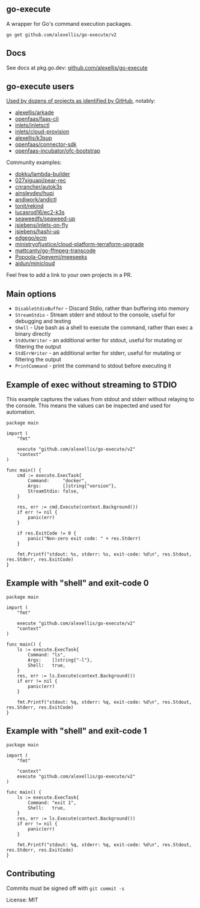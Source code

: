 ## go-execute

A wrapper for Go's command execution packages.

`go get github.com/alexellis/go-execute/v2`

## Docs

See docs at pkg.go.dev: [github.com/alexellis/go-execute](https://pkg.go.dev/github.com/alexellis/go-execute)

## go-execute users

[Used by dozens of projects as identified by GitHub](https://github.com/alexellis/go-execute/network/dependents), notably:

* [alexellis/arkade](https://github.com/alexellis/arkade)
* [openfaas/faas-cli](https://github.com/openfaas/faas-cli)
* [inlets/inletsctl](https://github.com/inlets/inletsctl)
* [inlets/cloud-provision](https://github.com/inlets/cloud-provision)
* [alexellis/k3sup](https://github.com/alexellis/k3sup)
* [openfaas/connector-sdk](https://github.com/openfaas/connector-sdk)
* [openfaas-incubator/ofc-bootstrap](https://github.com/openfaas-incubator/ofc-bootstrap)

Community examples:

* [dokku/lambda-builder](https://github.com/dokku/lambda-builder)
* [027xiguapi/pear-rec](https://github.com/027xiguapi/pear-rec)
* [cnrancher/autok3s](https://github.com/cnrancher/autok3s)
* [ainsleydev/hupi](https://github.com/ainsleydev/hupi)
* [andiwork/andictl](https://github.com/andiwork/andictl)
* [tonit/rekind](https://github.com/tonit/rekind)
* [lucasrod16/ec2-k3s](https://github.com/lucasrod16/ec2-k3s)
* [seaweedfs/seaweed-up](https://github.com/seaweedfs/seaweed-up)
* [jsiebens/inlets-on-fly](https://github.com/jsiebens/inlets-on-fly)
* [jsiebens/hashi-up](https://github.com/jsiebens/hashi-up)
* [edgego/ecm](https://github.com/edgego/ecm)
* [ministryofjustice/cloud-platform-terraform-upgrade](https://github.com/ministryofjustice/cloud-platform-terraform-upgrade)
* [mattcanty/go-ffmpeg-transcode](https://github.com/mattcanty/go-ffmpeg-transcode)
* [Popoola-Opeyemi/meeseeks](https://github.com/Popoola-Opeyemi/meeseeks)
* [aidun/minicloud](https://github.com/aidun/minicloud)

Feel free to add a link to your own projects in a PR.

## Main options

* `DisableStdioBuffer` - Discard Stdio, rather than buffering into memory
* `StreamStdio` - Stream stderr and stdout to the console, useful for debugging and testing
* `Shell` - Use bash as a shell to execute the command, rather than exec a binary directly
* `StdOutWriter` - an additional writer for stdout, useful for mutating or filtering the output
* `StdErrWriter` - an additional writer for stderr, useful for mutating or filtering the output
* `PrintCommand` - print the command to stdout before executing it

## Example of exec without streaming to STDIO

This example captures the values from stdout and stderr without relaying to the console. This means the values can be inspected and used for automation.

```golang
package main

import (
	"fmt"

	execute "github.com/alexellis/go-execute/v2"
	"context"
)

func main() {
	cmd := execute.ExecTask{
		Command:     "docker",
		Args:        []string{"version"},
		StreamStdio: false,
	}

	res, err := cmd.Execute(context.Background())
	if err != nil {
		panic(err)
	}

	if res.ExitCode != 0 {
		panic("Non-zero exit code: " + res.Stderr)
	}

	fmt.Printf("stdout: %s, stderr: %s, exit-code: %d\n", res.Stdout, res.Stderr, res.ExitCode)
}
```

## Example with "shell" and exit-code 0

```golang
package main

import (
	"fmt"

	execute "github.com/alexellis/go-execute/v2"
	"context"
)

func main() {
	ls := execute.ExecTask{
		Command: "ls",
		Args:    []string{"-l"},
		Shell:   true,
	}
	res, err := ls.Execute(context.Background())
	if err != nil {
		panic(err)
	}

	fmt.Printf("stdout: %q, stderr: %q, exit-code: %d\n", res.Stdout, res.Stderr, res.ExitCode)
}
```

## Example with "shell" and exit-code 1

```golang
package main

import (
	"fmt"

	"context"
	execute "github.com/alexellis/go-execute/v2"
)

func main() {
	ls := execute.ExecTask{
		Command: "exit 1",
		Shell:   true,
	}
	res, err := ls.Execute(context.Background())
	if err != nil {
		panic(err)
	}

	fmt.Printf("stdout: %q, stderr: %q, exit-code: %d\n", res.Stdout, res.Stderr, res.ExitCode)
}
```

## Contributing

Commits must be signed off with `git commit -s`

License: MIT
